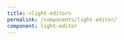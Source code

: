 ```yaml
---
title: <light-editor>
permalink: /components/light-editor/
component: light-editor
---
```


<!-- Register it with the lazy loader -->
<light-editor style="display: none;"></light-editor>

<light-preview preview-mode="shadow-dom">
  <template slot="code">
    <form>
      <light-editor label="A small editor">
        <!-- We use a `<script type="text/plain">` because there's a lot of caveats to using `<template>` -->
        <script type="text/plain">
          <!DOCTYPE html>
          <html lang='en'>
            <head>
              <meta charset='UTF-8'>
              <title>Hello World</title>

              <style>
                h1 { font-size: 1.8rem; }
              </style>
            </head>
            <body>
              <main>
                <h1>Hello World</h1>
                Sup
                <script>
                  const greeting = 'Hello World'
                  console.log(greeting)
                &lt;/script>
              </main>
            </body>
          </html>
        </script>
      </light-editor>
    </form>
  </template>
</light-preview>

## Using the `value` attribute

Using the `value` attribute is the generally recommended way to provide the most consistent experience. By default,
leading and trailing newlines / whitespace will be stripped.

<light-preview preview-mode="shadow-dom">
  <script type="text/plain" slot='code'>
    <light-editor
      value="
      <!DOCTYPE html>
      <html lang='en'>
        <head>
          <meta charset='UTF-8'>
          <title>Hello World</title>
        </head>
        <body>
          <main>
            <h1>Hello World</h1>
            Sup
            <script>
              const greeting = 'Hello World'
              console.log(greeting)
            &lt;/script>
          </main>
        </body>
      </html>"
    >
    </light-editor>
  </script>
</light-preview>

## Preserve white space with `value` attribute

By default, extra white space before the first character and after the last character will be stripped.
If you want to leave extra white-space, pass the `preserve-whitespace` boolean attribute to the editor.

<light-preview preview-mode="shadow-dom">
  <template slot='code'>
    <light-editor preserve-whitespace="" value="
      <!DOCTYPE html>
      <html lang='en'>
        <head>
          <meta charset='UTF-8'>
          <title>Hello World</title>
        </head>
        <body>
          <main>
            <h1>Hello World</h1>
            Sup
            &lt;script&gt;
              const greeting = 'Hello World!'
              console.log(greeting)
            &lt;/script&gt;
          </main>
        </body>
      </html>
      "
    >
    </light-editor>
  </template>
</light-preview>

## With a template tag

We can use a `<template>` tag to be able to "slot" in the default `value`

<light-preview preview-mode="shadow-dom">
  <template slot="code">
    <light-editor>
      <template>
        <div>
          <div>Hello World</div>
          <div>What's up dude</div>
        </div>

        <template>
          A template in a template?!!?!?
        </template>

        This is madness!!
      </template>
    </light-editor>
  </template>
</light-preview>

## Changing the highlight language to CSS

By default, the highlighter from Highlight.js only supports HTML / CSS / JS.
This is intentional to keep the bundle size low. Supported languages are `html`, `css`, and `js`.

<light-preview preview-mode="shadow-dom">
  <template slot="code">
    <light-editor language="css">
      <template>
        html, body {
          min-height: 100%;
          height: 100%;
          padding: 0;
          margin: 0;
        }

        light-pen {
          height: 100%;
        }
      </template>
    </light-editor>
  </template>
</light-preview>

## Caveats to the initial editor value

Declarative slots are hard. The most "consistent" way to provide a default value for the editor
is to use `value` attribute. Like so:

```html
<light-editor value="<html></html>"></light-editor>
```

### Problems with declarative slotting

If you really *want* declarative slotting, it's best to use a `<textarea>` in the default slot.
The editor is really a `<textarea>` at it's core, so its recommended to use the `<textarea>` element to slot in elements.
It has 1 drawback which is around not being able to slot in a `<textarea>` directly.
And showing `&lt;` and `&gt;` literals is challenging. `&amp;lt;html&amp;gt;` is equivalent to `&gt;html&lt;>`
This limitation only exists for slotting.

Using a `<textarea>` element for the default slot requires the following markup to nest a
`<textarea>` string literal inside of it:

```html
<light-editor>
  <textarea>
    &lt;textarea&gt;&lt;/textarea&gt;
  </textarea>
</light-editor>
```

### Using a `script` tag

```html
<light-editor>
  <!-- Important to use `type="text/plain"` -->
  <script type="text/plain">
    <script>&lt;/script>
  </script>
</light-editor>
```

### Other slottable tags

`<template>` formats the HTML and strips improper HTML. It's also not suitable for non-HTML strings. You can do it, but you've been warned.
`<xmp>` is deprecated and also has some issues around if you do something like: `<!DOCTYPE html >`
`<!-- -->` isn't supported like with Prism's auto escape plugin could be used, but runs into issues if you want comments nested in comments.

